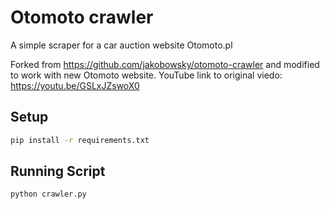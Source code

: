 # Otomoto crawler

A simple scraper for a car auction website Otomoto.pl

Forked from https://github.com/jakobowsky/otomoto-crawler and modified to work with new Otomoto website.
YouTube link to original viedo: https://youtu.be/GSLxJZswoX0

## Setup

```bash
pip install -r requirements.txt
```

## Running Script

```bash
python crawler.py
```
